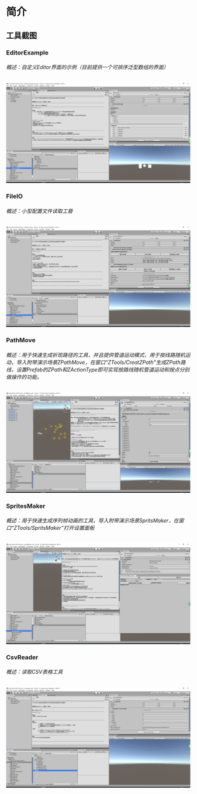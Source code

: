 # 简介  
## 工具截图  
### EditorExample 
###### 概述：自定义Editor界面的示例（目前提供一个可排序泛型数组的界面）
![](https://github.com/ThunderBrothers/ZTools/raw/Develop/Assets/ZTools/ZtoolsOutline/Textures/EditorExampleTexture.png)
### FileIO
###### 概述：小型配置文件读取工兿
![](https://github.com/ThunderBrothers/ZTools/raw/Develop/Assets/ZTools/ZtoolsOutline/Textures/FileIOTexture.png)
### PathMove  
###### 概述：用于快速生成折现路径的工具，并且提供管道运动模式，用于按线路随机运动，导入附带演示场景ZPathMove，在窗口“ZTools/CreatZPath”生成ZPath路线，设置Prefab的ZPath和ZActionType即可实现按路线随机管道运动和按点分别做操作的功能。
![](https://github.com/ThunderBrothers/ZTools/raw/Develop/Assets/ZTools/ZtoolsOutline/Textures/PathMoveTexture.png)
### SpritesMaker
###### 概述：用于快速生成序列帧动画的工具，导入附带演示场景SpritsMaker，在窗口“ZTools/SpritsMaker”打开设置面板
![](https://github.com/ThunderBrothers/ZTools/raw/Develop/Assets/ZTools/ZtoolsOutline/Textures/SpritesMakerTexture.png)
### CsvReader 
###### 概述：读取CSV表格工具
![](https://github.com/ThunderBrothers/ZTools/raw/Develop/Assets/ZTools/ZtoolsOutline/Textures/CsvReaderTexture.png)
